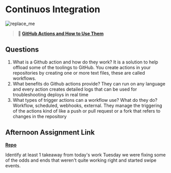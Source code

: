 # Continuos Integration

![replace_me](https://codeworks.blob.core.windows.net/public/assets/img/illustrations/placeholder.svg)

> **📖 [GitHub Actions and How to Use Them](https://codeworksacademy.com/fs-student-guide/resources/wk8-9/05-Github-Actions)**

## Questions

1. What is a Github action and how do they work?
It is a solution to help offload some of the toolings to GitHub. You create actions in your repositories by creating one or more text files, these are called workflows.
2. What benefits do Github actions provide?
They can run on any language and every action creates detailed logs that can be used for troubleshooting deploys in real time
3. What types of trigger actions can a workflow use? What do they do?
Workflow, scheduled, webhooks, external. They manage the triggering of the actions kind of like a push or pull request or a fork that refers to changes in the repository
## Afternoon Assignment Link

**[Repo](https://github.com/bcrossley712/honey-do)**

Identify at least 1 takeaway from today's work
Tuesday we were fixing some of the odds and ends that weren't quite working right and started swipe events.